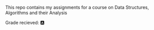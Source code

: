 This repo contains my assignments for a course on Data Structures, Algorithms and their Analysis

Grade recieved: :a:
